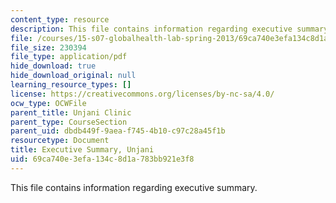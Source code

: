 ```yaml
---
content_type: resource
description: This file contains information regarding executive summary.
file: /courses/15-s07-globalhealth-lab-spring-2013/69ca740e3efa134c8d1a783bb921e3f8_MIT15_S07S13_exe_sum_unj.pdf
file_size: 230394
file_type: application/pdf
hide_download: true
hide_download_original: null
learning_resource_types: []
license: https://creativecommons.org/licenses/by-nc-sa/4.0/
ocw_type: OCWFile
parent_title: Unjani Clinic
parent_type: CourseSection
parent_uid: dbdb449f-9aea-f745-4b10-c97c28a45f1b
resourcetype: Document
title: Executive Summary, Unjani
uid: 69ca740e-3efa-134c-8d1a-783bb921e3f8
---
```

This file contains information regarding executive summary.